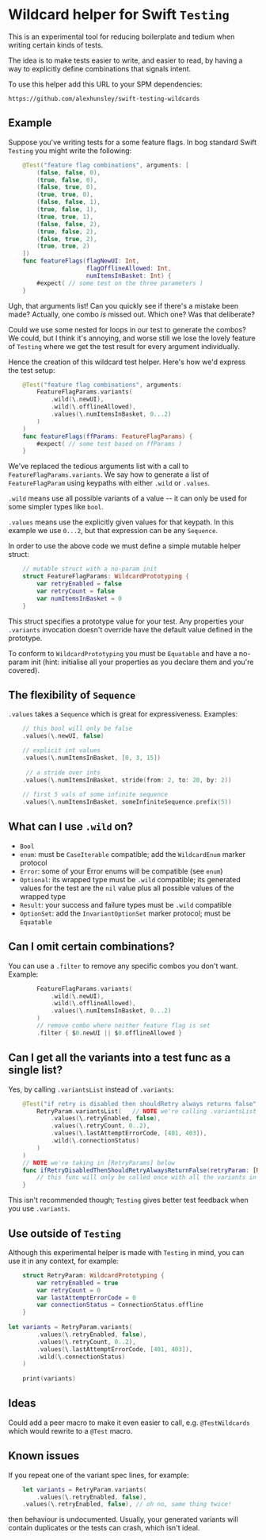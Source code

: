 # Wildcard helper for Swift `Testing`

This is an experimental tool for reducing boilerplate and tedium when writing certain kinds of tests.

The idea is to make tests easier to write, and easier to read, by having a way to explicitly define combinations that signals intent.

To use this helper add this URL to your SPM dependencies:

```
https://github.com/alexhunsley/swift-testing-wildcards
```

## Example

Suppose you've writing tests for a some feature flags. In bog standard Swift `Testing` you might write the following:

```swift
    @Test("feature flag combinations", arguments: [
        (false, false, 0),
        (true, false, 0),
        (false, true, 0),
        (true, true, 0),
        (false, false, 1),
        (true, false, 1),
        (true, true, 1),
        (false, false, 2),
        (true, false, 2),
        (false, true, 2),
        (true, true, 2)
    ])
    func featureFlags(flagNewUI: Int,
                      flagOfflineAllowed: Int,
                      numItemsInBasket: Int) {
        #expect( // some test on the three parameters )
    }
```

Ugh, that arguments list! Can you quickly see if there's a mistake been made? Actually, one combo *is* missed out. Which one? Was that deliberate?

Could we use some nested for loops in our test to generate the combos? We could, but I think it's annoying, and worse still we lose the lovely feature of `Testing` where we get the test result for every argument individually.

Hence the creation of this wildcard test helper. Here's how we'd express the test setup:

```swift
    @Test("feature flag combinations", arguments:
        FeatureFlagParams.variants(
            .wild(\.newUI),
            .wild(\.offlineAllowed), 
            .values(\.numItemsInBasket, 0...2)
        )
    )
    func featureFlags(ffParams: FeatureFlagParams) {
        #expect( // some test based on ffParams )
    }
```

We've replaced the tedious arguments list with a call to `FeatureFlagParams.variants`. We say how to generate a list of `FeatureFlagParam` using keypaths with either `.wild` or `.values`.

`.wild` means use all possible variants of a value -- it can only be used for some simpler types like `bool`.

`.values` means use the explicitly given values for that keypath. In this example we use `0...2`, but that expression can be any `Sequence`.

In order to use the above code we must define a simple mutable helper struct:

```swift
    // mutable struct with a no-param init
    struct FeatureFlagParams: WildcardPrototyping {
        var retryEnabled = false
        var retryCount = false
        var numItemsInBasket = 0
    }
```

This struct specifies a prototype value for your test. Any properties your `.variants` invocation doesn't override have the default value defined in the prototype.

To conform to `WildcardPrototyping` you must be `Equatable` and have a no-param init (hint: initialise all your properties as you declare them and you're covered).

## The flexibility of `Sequence`

`.values` takes a `Sequence` which is great for expressiveness. Examples:

```swift
    // this bool will only be false
    .values(\.newUI, false)

    // explicit int values
    .values(\.numItemsInBasket, [0, 3, 15])
 
     // a stride over ints
    .values(\.numItemsInBasket, stride(from: 2, to: 20, by: 2))
    
    // first 5 vals of some infinite sequence
    .values(\.numItemsInBasket, someInfiniteSequence.prefix(5))
```

## What can I use `.wild` on?

* `Bool`
* `enum`: must be `CaseIterable` compatible; add the `WildcardEnum` marker protocol
* `Error`: some of your Error enums will be compatible (see `enum`)
* `Optional`: its wrapped type must be `.wild` compatible; its generated values for the test are the `nil` value plus all possible values of the wrapped type
* `Result`: your success and failure types must be `.wild` compatible
* `OptionSet`: add the `InvariantOptionSet` marker protocol; must be `Equatable`

## Can I omit certain combinations?

You can use a `.filter` to remove any specific combos you don't want. Example:

```swift
        FeatureFlagParams.variants(
            .wild(\.newUI),
            .wild(\.offlineAllowed), 
            .values(\.numItemsInBasket, 0...2)
        )
        // remove combo where neither feature flag is set
        .filter { $0.newUI || $0.offlineAllowed }
```


## Can I get all the variants into a test func as a single list?

Yes, by calling `.variantsList` instead of `.variants`:

```swift
    @Test("if retry is disabled then shouldRetry always returns false", arguments:
        RetryParam.variantsList(   // NOTE we're calling .variantsList here
            .values(\.retryEnabled, false),
            .values(\.retryCount, 0..2),
            .values(\.lastAttemptErrorCode, [401, 403]),
            .wild(\.connectionStatus)
        )
    )
    // NOTE we're taking in [RetryParams] below
    func ifRetryDisabledThenShouldRetryAlwaysReturnFalse(retryParam: [RetryParam]) {
        // this func will only be called once with all the variants in a list
    }
```

This isn't recommended though; `Testing` gives better test feedback when you use `.variants`.

## Use outside of `Testing`

Although this experimental helper is made with `Testing` in mind, you can use it in any context, for example:

```swift
    struct RetryParam: WildcardPrototyping {
        var retryEnabled = true
        var retryCount = 0
        var lastAttemptErrorCode = 0
        var connectionStatus = ConnectionStatus.offline
    }
    
let variants = RetryParam.variants(
        .values(\.retryEnabled, false),
        .values(\.retryCount, 0..2),
        .values(\.lastAttemptErrorCode, [401, 403]),
        .wild(\.connectionStatus)
    )
    
    print(variants)
```

## Ideas

Could add a peer macro to make it even easier to call, e.g. `@TestWildcards` which would rewrite to a `@Test` macro.


## Known issues

If you repeat one of the variant spec lines, for example:

```swift
    let variants = RetryParam.variants(
        .values(\.retryEnabled, false),
    .values(\.retryEnabled, false), // oh no, same thing twice!
```

then behaviour is undocumented. Usually, your generated variants will contain duplicates or the tests can crash, which isn't ideal.

<!--

## Blue sky ideas

* truth table outputter that makes a string with table containing all input variants and the result (it would be given some func to get that result)


-->
